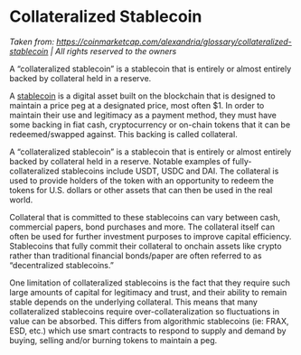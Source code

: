 # Collateralized Stablecoin

*Taken from: https://coinmarketcap.com/alexandria/glossary/collateralized-stablecoin | All rights reserved to the owners*

A “collateralized stablecoin” is a stablecoin that is entirely or almost entirely backed by collateral held in a reserve.

A [stablecoin](https://coinmarketcap.com/alexandria/article/what-is-a-stablecoin) is a digital asset built on the blockchain that is designed to maintain a price peg at a designated price, most often $1. In order to maintain their use and legitimacy as a payment method, they must have some backing in fiat cash, cryptocurrency or on-chain tokens that it can be redeemed/swapped against. This backing is called collateral.

A “collateralized stablecoin” is a stablecoin that is entirely or almost entirely backed by collateral held in a reserve. Notable examples of fully-collateralized stablecoins include USDT, USDC and DAI. The collateral is used to provide holders of the token with an opportunity to redeem the tokens for U.S. dollars or other assets that can then be used in the real world.

Collateral that is committed to these stablecoins can vary between cash, commercial papers, bond purchases and more. The collateral itself can often be used for further investment purposes to improve capital efficiency. Stablecoins that fully commit their collateral to onchain assets like crypto rather than traditional financial bonds/paper are often referred to as “decentralized stablecoins.”

One limitation of collateralized stablecoins is the fact that they require such large amounts of capital for legitimacy and trust, and their ability to remain stable depends on the underlying collateral. This means that many collateralized stablecoins require over-collateralization so fluctuations in value can be absorbed. This differs from algorithmic stablecoins (ie: FRAX, ESD, etc.) which use smart contracts to respond to supply and demand by buying, selling and/or burning tokens to maintain a peg.
